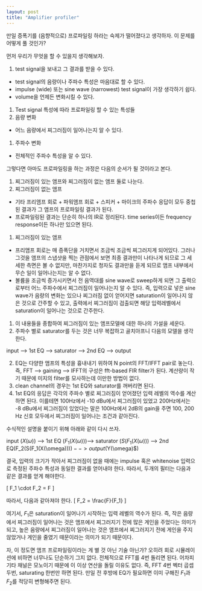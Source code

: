 ```yaml
---
layout: post
title: "Amplifier profiler"
---
```


만일 증폭기를 (음향적으로) 프로파일링 하라는 숙제가 떨어졌다고 생각하자. 이 문제를 어떻게 풀 것인가?

먼저 우리가 무엇을 할 수 있을지 생각해보자.
1. test signal을 보내고 그 결과를 받을 수 있다.
* test signal의 음량이나 주파수 특성은 마음대로 할 수 있다.
* impulse (wide) 또는 sine wave (narrowest) test signal이 가장 생각하기 쉽다.
* volume을 언제든 변화시킬 수 있다.
1. Test signal 특성에 따라 프로파일링 할 수 있는 특성들
1. 음량 변화
* 어느 음량에서 찌그러짐이 일어나는지 알 수 있다.
1. 주파수 변화 
* 전체적인 주파수 특성을 알 수 있다.

그렇다면 아마도 프로파일링을 하는 과정은 다음의 순서가 될 것이라고 본다. 

1. 찌그러짐이 있는 앰프와 찌그러짐이 없는 앰프 둘로 나눈다.
1. 찌그러짐이 없는 앰프
* 기타 프리앰프 회로 + 파워앰프 회로 + 스피커 + 마이크의 주파수 응답이 모두 중첩된 결과가 그 앰프의 프로파일링 결과가 된다.
* 프로파일링된 결과는 단순히 하나의 IR로 정리된다. time series이든 frequency response이든 하나만 있으면 된다.
1. 찌그러짐이 있는 앰프
* 프리앰프 회로는 매 증폭단을 거치면서 조금씩 조금씩 찌그러지게 되어있다. 그러나 그것을 앰프의 스냅샷을 찍는 관점에서 보면 최종 결과만이 나타나게 되므로 그 세세한 측면은 볼 수 없지만, 마찬가지로 청자도 결과만을 듣게 되므로 앰프 내부에서 무슨 일이 일어나는지는 알 수 없다. 
* 볼륨을 조금씩 증가시키면서 전 음역대를 sine wave로 sweep하게 되면 그 출력으로부터 어느 주파수에서 찌그러짐이 일어나는지 알 수 있다. 즉, 입력으로 넣은 sine wave가 음량의 변화는 있으나 찌그러짐 없이 얻어지면 saturation이 일어나지 않은 것으로 간주할 수 있고, 출력에서 찌그러짐이 검출되면 해당 입력레벨에서 saturation이 일어나는 것으로 간주한다.
1. 이 내용들을 종합하여 찌그러짐이 있는 앰프모델에 대한 하나의 가설을 세운다. 
1. 주파수 별로 saturator를 두는 것은 너무 복잡하고 골치아프니 다음의 모델을 생각한다.

input --> 1st EQ --> saturator --> 2nd EQ --> output

2. EQ는 다양한 앰프의 특성을 흉내내기 위하여 N point의 FFT/IFFT pair로 놓는다. 즉, FFT --> gaining --> IFFT의 구성은 fft-based FIR filter가 된다. 계산량이 작기 때문에 미지의 filter를 모사하는데 이만한 방법이 없다.
1. clean channel의 경우는 1st EQ와 saturator를 꺼버리면 된다. 
1. 1st EQ의 응답은 각각의 주파수 별로 찌그러짐이 얻어졌던 입력 레벨의 역수를 계산하면 된다. 이를테면 100Hz에서 -10 dBu에서 찌그러짐이 있었고 200Hz에서는 -8 dBu에서 찌그러짐이 있었다는 말은 100Hz에서 2dB의 gain을 주면 100, 200 Hz 신호 모두에서 찌그러짐이 일어나는 조건과 같아진다.

수식적인 설명을 붙이기 위해 아래와 같이 다시 쓰자.

input ($X(\omega)$) --> 1st EQ ($F_1(X(\omega))$)--> saturator ($S(F_1(X(\omega))$) --> 2nd EQ(F_2(S(F_1(X(\omega)))$) --> output ($Y(\omega)$)

결국, 입력의 크기가 작아서 찌그러짐이 없을 때에는 impulse 혹은 whitenoise 입력으로 측정된 주파수 특성과 동일한 결과를 얻어내야 한다. 따라서, 두개의 필터는 다음과 같은 결과를 얻게 해야한다. 

\[ F_1 \cdot F_2 = F \]

따라서, 다음과 같아져야 한다.
\[ F_2  = \frac{F}{F_1} \]

여기서, $F_1$은 saturation이 일어나기 시작하는 입력 레벨의 역수가 된다. 즉, 작은 음량에서 찌그러짐이 일어나는 것은 앰프에서 찌그러지기 전에 많은 게인을 주었다는 의미가 되고, 높은 음량에서 찌그러짐이 일어나는 것은 앰프에서 찌그러지기 전에 게인을 주지 않았거나 게인을 줄였기 때문이라는 의미가 되기 때문이다.

자, 이 정도면 앰프 프로파일링이라는 게 별 것 아닌 기술 아닌가? 오히려 회로 시뮬레이션에 비하면 너무나도 단순하기 그지 없다. 전체적으로 FFT를 4번 돌리면 된다. 어차피 기타 채널은 모노이기 때문에 이 이상 연산을 돌릴 이유도 없다. 즉, FFT 4번 벡터 곱셉 두번, saturating 한번만 하면 된다. 만일 전 후방에 EQ가 필요하면 이미 구해진 $F_1$과 $F_2$를 적당히 변형해주면 된다.





